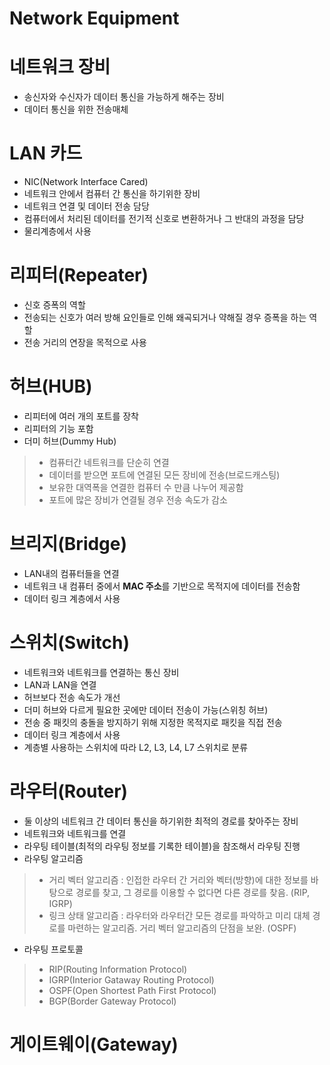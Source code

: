 Network Equipment
================================

# 네트워크 장비
* 송신자와 수신자가 데이터 통신을 가능하게 해주는 장비
* 데이터 통신을 위한 전송매체

# LAN 카드
* NIC(Network Interface Cared)
* 네트워크 안에서 컴퓨터 간 통신을 하기위한 장비
* 네트워크 연결 및 데이터 전송 담당
* 컴퓨터에서 처리된 데이터를 전기적 신호로 변환하거나 그 반대의 과정을 담당
* 물리계층에서 사용

# 리피터(Repeater)
* 신호 증폭의 역할
* 전송되는 신호가 여러 방해 요인들로 인해 왜곡되거나 약해질 경우 증폭을 하는 역할
* 전송 거리의 연장을 목적으로 사용

# 허브(HUB)
* 리피터에 여러 개의 포트를 장착
* 리피터의 기능 포함
* 더미 허브(Dummy Hub)   
> * 컴퓨터간 네트워크를 단순히 연결   
> * 데이터를 받으면 포트에 연결된 모든 장비에 전송(브로드캐스팅)   
> * 보유한 대역폭을 연결한 컴퓨터 수 만큼 나누어 제공함   
> * 포트에 많은 장비가 연결될 경우 전송 속도가 감소   

# 브리지(Bridge)
* LAN내의 컴퓨터들을 연결
* 네트워크 내 컴퓨터 중에서 **MAC 주소**를 기반으로 목적지에 데이터를 전송함
* 데이터 링크 계층에서 사용

# 스위치(Switch)
* 네트워크와 네트워크를 연결하는 통신 장비
* LAN과 LAN을 연결
* 허브보다 전송 속도가 개선
* 더미 허브와 다르게 필요한 곳에만 데이터 전송이 가능(스위칭 허브)
* 전송 중 패킷의 충돌을 방지하기 위해 지정한 목적지로 패킷을 직접 전송
* 데이터 링크 계층에서 사용
* 계층별 사용하는 스위치에 따라 L2, L3, L4, L7 스위치로 분류

# 라우터(Router)
* 둘 이상의 네트워크 간 데이터 통신을 하기위한 최적의 경로를 찾아주는 장비
* 네트워크와 네트워크를 연결
* 라우팅 테이블(최적의 라우팅 정보를 기록한 테이블)을 참조해서 라우팅 진행
* 라우팅 알고리즘
> * 거리 벡터 알고리즘 : 인접한 라우터 간 거리와 벡터(방향)에 대한 정보를 바탕으로 경로를 찾고, 그 경로를 이용할 수 없다면 다른 경로를 찾음. (RIP, IGRP)
> * 링크 상태 알고리즘 : 라우터와 라우터간 모든 경로를 파악하고 미리 대체 경로를 마련하는 알고리즘. 거리 벡터 알고리즘의 단점을 보완. (OSPF)   
* 라우팅 프로토콜 
> * RIP(Routing  Information Protocol)
> * IGRP(Interior Gataway Routing Protocol)
> * OSPF(Open Shortest Path First Protocol)
> * BGP(Border Gateway Protocol)

# 게이트웨이(Gateway)

